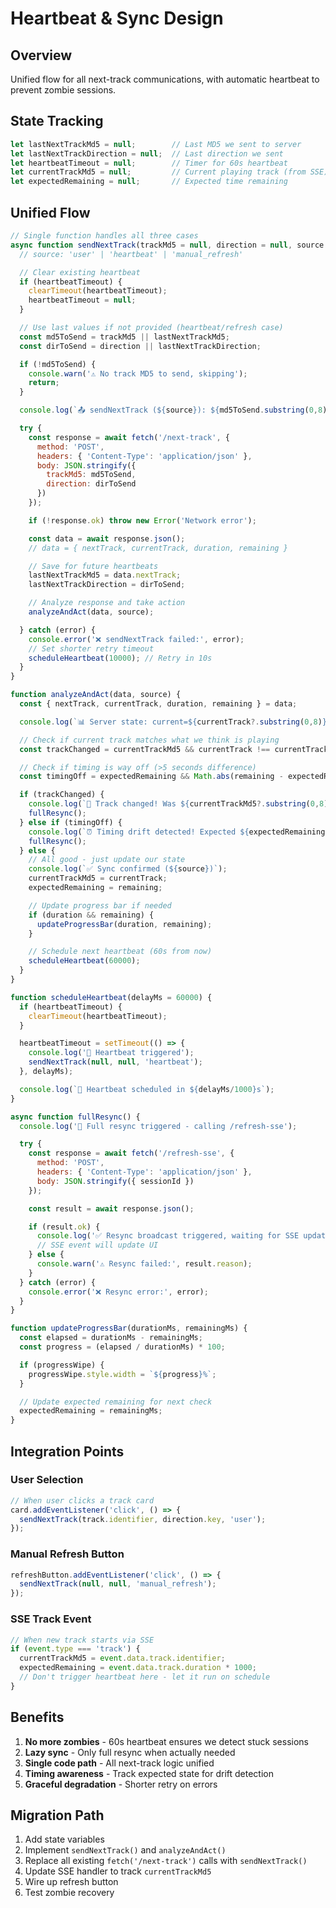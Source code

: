 # Heartbeat & Sync Design

## Overview
Unified flow for all next-track communications, with automatic heartbeat to prevent zombie sessions.

## State Tracking
```javascript
let lastNextTrackMd5 = null;        // Last MD5 we sent to server
let lastNextTrackDirection = null;  // Last direction we sent
let heartbeatTimeout = null;        // Timer for 60s heartbeat
let currentTrackMd5 = null;         // Current playing track (from SSE)
let expectedRemaining = null;       // Expected time remaining
```

## Unified Flow

```javascript
// Single function handles all three cases
async function sendNextTrack(trackMd5 = null, direction = null, source = 'user') {
  // source: 'user' | 'heartbeat' | 'manual_refresh'

  // Clear existing heartbeat
  if (heartbeatTimeout) {
    clearTimeout(heartbeatTimeout);
    heartbeatTimeout = null;
  }

  // Use last values if not provided (heartbeat/refresh case)
  const md5ToSend = trackMd5 || lastNextTrackMd5;
  const dirToSend = direction || lastNextTrackDirection;

  if (!md5ToSend) {
    console.warn('⚠️ No track MD5 to send, skipping');
    return;
  }

  console.log(`📤 sendNextTrack (${source}): ${md5ToSend.substring(0,8)}... via ${dirToSend}`);

  try {
    const response = await fetch('/next-track', {
      method: 'POST',
      headers: { 'Content-Type': 'application/json' },
      body: JSON.stringify({
        trackMd5: md5ToSend,
        direction: dirToSend
      })
    });

    if (!response.ok) throw new Error('Network error');

    const data = await response.json();
    // data = { nextTrack, currentTrack, duration, remaining }

    // Save for future heartbeats
    lastNextTrackMd5 = data.nextTrack;
    lastNextTrackDirection = dirToSend;

    // Analyze response and take action
    analyzeAndAct(data, source);

  } catch (error) {
    console.error('❌ sendNextTrack failed:', error);
    // Set shorter retry timeout
    scheduleHeartbeat(10000); // Retry in 10s
  }
}

function analyzeAndAct(data, source) {
  const { nextTrack, currentTrack, duration, remaining } = data;

  console.log(`📊 Server state: current=${currentTrack?.substring(0,8)}, remaining=${remaining}ms`);

  // Check if current track matches what we think is playing
  const trackChanged = currentTrackMd5 && currentTrack !== currentTrackMd5;

  // Check if timing is way off (>5 seconds difference)
  const timingOff = expectedRemaining && Math.abs(remaining - expectedRemaining) > 5000;

  if (trackChanged) {
    console.log(`🔄 Track changed! Was ${currentTrackMd5?.substring(0,8)}, now ${currentTrack?.substring(0,8)}`);
    fullResync();
  } else if (timingOff) {
    console.log(`⏰ Timing drift detected! Expected ${expectedRemaining}ms, got ${remaining}ms`);
    fullResync();
  } else {
    // All good - just update our state
    console.log(`✅ Sync confirmed (${source})`);
    currentTrackMd5 = currentTrack;
    expectedRemaining = remaining;

    // Update progress bar if needed
    if (duration && remaining) {
      updateProgressBar(duration, remaining);
    }

    // Schedule next heartbeat (60s from now)
    scheduleHeartbeat(60000);
  }
}

function scheduleHeartbeat(delayMs = 60000) {
  if (heartbeatTimeout) {
    clearTimeout(heartbeatTimeout);
  }

  heartbeatTimeout = setTimeout(() => {
    console.log('💓 Heartbeat triggered');
    sendNextTrack(null, null, 'heartbeat');
  }, delayMs);

  console.log(`💓 Heartbeat scheduled in ${delayMs/1000}s`);
}

async function fullResync() {
  console.log('🔄 Full resync triggered - calling /refresh-sse');

  try {
    const response = await fetch('/refresh-sse', {
      method: 'POST',
      headers: { 'Content-Type': 'application/json' },
      body: JSON.stringify({ sessionId })
    });

    const result = await response.json();

    if (result.ok) {
      console.log('✅ Resync broadcast triggered, waiting for SSE update...');
      // SSE event will update UI
    } else {
      console.warn('⚠️ Resync failed:', result.reason);
    }
  } catch (error) {
    console.error('❌ Resync error:', error);
  }
}

function updateProgressBar(durationMs, remainingMs) {
  const elapsed = durationMs - remainingMs;
  const progress = (elapsed / durationMs) * 100;

  if (progressWipe) {
    progressWipe.style.width = `${progress}%`;
  }

  // Update expected remaining for next check
  expectedRemaining = remainingMs;
}
```

## Integration Points

### User Selection
```javascript
// When user clicks a track card
card.addEventListener('click', () => {
  sendNextTrack(track.identifier, direction.key, 'user');
});
```

### Manual Refresh Button
```javascript
refreshButton.addEventListener('click', () => {
  sendNextTrack(null, null, 'manual_refresh');
});
```

### SSE Track Event
```javascript
// When new track starts via SSE
if (event.type === 'track') {
  currentTrackMd5 = event.data.track.identifier;
  expectedRemaining = event.data.track.duration * 1000;
  // Don't trigger heartbeat here - let it run on schedule
}
```

## Benefits

1. **No more zombies** - 60s heartbeat ensures we detect stuck sessions
2. **Lazy sync** - Only full resync when actually needed
3. **Single code path** - All next-track logic unified
4. **Timing awareness** - Track expected state for drift detection
5. **Graceful degradation** - Shorter retry on errors

## Migration Path

1. Add state variables
2. Implement `sendNextTrack()` and `analyzeAndAct()`
3. Replace all existing `fetch('/next-track')` calls with `sendNextTrack()`
4. Update SSE handler to track `currentTrackMd5`
5. Wire up refresh button
6. Test zombie recovery